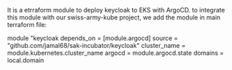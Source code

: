 It is a etrraform module to deploy keycloak to EKS with ArgoCD.
to integrate this module with our swiss-army-kube project, we add the module in main terraform file:


module "keycloak
  depends_on   = [module.argocd]
  source       = "github.com/jamal68/sak-incubator/keycloak"
  cluster_name = module.kubernetes.cluster_name
  argocd       = module.argocd.state
  domains      = local.domain

